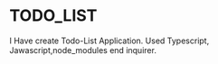 # TODO_LIST
I Have create Todo-List Application. Used Typescript, Jawascript,node_modules end inquirer.
